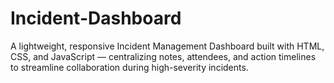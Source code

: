 # Incident-Dashboard
A lightweight, responsive Incident Management Dashboard built with HTML, CSS, and JavaScript — centralizing notes, attendees, and action timelines to streamline collaboration during high-severity incidents.
